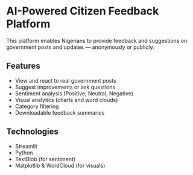# AI-Powered Citizen Feedback Platform

This platform enables Nigerians to provide feedback and suggestions on government posts and updates — anonymously or publicly.

## Features

- View and react to real government posts
- Suggest improvements or ask questions
- Sentiment analysis (Positive, Neutral, Negative)
- Visual analytics (charts and word clouds)
- Category filtering
- Downloadable feedback summaries

## Technologies

- Streamlit
- Python
- TextBlob (for sentiment)
- Matplotlib & WordCloud (for visuals)

